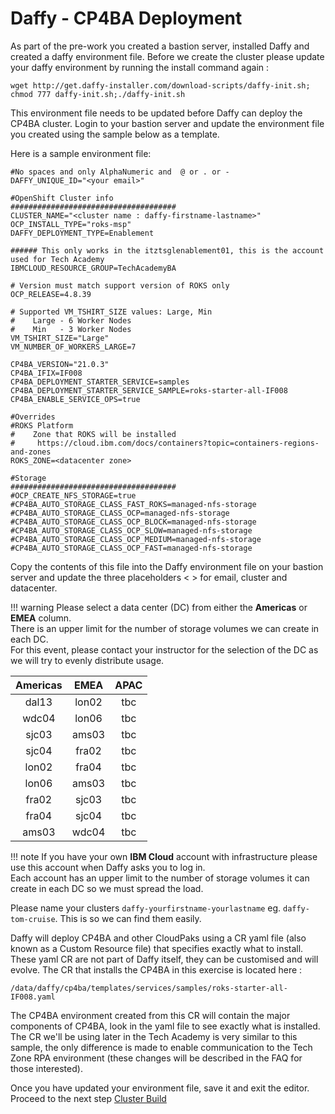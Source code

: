 # Daffy - CP4BA Deployment

As part of the pre-work you created a bastion server, installed Daffy and created a daffy environment file. Before
we create the cluster please update your daffy environment by running the install command again :
```commandline
wget http://get.daffy-installer.com/download-scripts/daffy-init.sh; chmod 777 daffy-init.sh;./daffy-init.sh
```
This environment file needs to be updated before Daffy can deploy the CP4BA cluster. Login to your bastion server and update the environment file you created using the sample below as a template.

Here is a sample environment file:
```
#No spaces and only AlphaNumeric and  @ or . or -
DAFFY_UNIQUE_ID="<your email>"

#OpenShift Cluster info
#####################################
CLUSTER_NAME="<cluster name : daffy-firstname-lastname>"
OCP_INSTALL_TYPE="roks-msp"
DAFFY_DEPLOYMENT_TYPE=Enablement

###### This only works in the itztsglenablement01, this is the account used for Tech Academy
IBMCLOUD_RESOURCE_GROUP=TechAcademyBA

# Version must match support version of ROKS only
OCP_RELEASE=4.8.39

# Supported VM_TSHIRT_SIZE values: Large, Min
#    Large - 6 Worker Nodes
#    Min   - 3 Worker Nodes
VM_TSHIRT_SIZE="Large"
VM_NUMBER_OF_WORKERS_LARGE=7

CP4BA_VERSION="21.0.3"
CP4BA_IFIX=IF008
CP4BA_DEPLOYMENT_STARTER_SERVICE=samples
CP4BA_DEPLOYMENT_STARTER_SERVICE_SAMPLE=roks-starter-all-IF008
CP4BA_ENABLE_SERVICE_OPS=true

#Overrides
#ROKS Platform
#    Zone that ROKS will be installed
#     https://cloud.ibm.com/docs/containers?topic=containers-regions-and-zones
ROKS_ZONE=<datacenter zone>

#Storage
#####################################
#OCP_CREATE_NFS_STORAGE=true
#CP4BA_AUTO_STORAGE_CLASS_FAST_ROKS=managed-nfs-storage
#CP4BA_AUTO_STORAGE_CLASS_OCP=managed-nfs-storage
#CP4BA_AUTO_STORAGE_CLASS_OCP_BLOCK=managed-nfs-storage
#CP4BA_AUTO_STORAGE_CLASS_OCP_SLOW=managed-nfs-storage
#CP4BA_AUTO_STORAGE_CLASS_OCP_MEDIUM=managed-nfs-storage
#CP4BA_AUTO_STORAGE_CLASS_OCP_FAST=managed-nfs-storage
```

Copy the contents of this file into the Daffy environment file on your bastion server and update the three
placeholders < > for email, cluster and datacenter.

!!! warning
    Please select a data center (DC) from either the **Americas** or **EMEA** column.  
    There is an upper limit for the number of storage volumes we can create in each DC.  
    For this event, please contact your instructor for the selection of the DC as we will try to evenly distribute usage.  

| Americas | EMEA | APAC |
|:--:|:----:|:----:|
| dal13 | lon02 | tbc |
| wdc04 | lon06 | tbc |
| sjc03 | ams03 | tbc |
| sjc04 | fra02 | tbc |
| lon02 | fra04 | tbc |
| lon06 | ams03 | tbc |
| fra02 | sjc03 | tbc |
| fra04 | sjc04 | tbc |
| ams03 | wdc04 | tbc |

!!! note
    If you have your own **IBM Cloud** account with infrastructure please use this account when Daffy asks you to log in.  
    Each account has an upper limit to the number of storage volumes it can create in each DC so we must spread the load.


Please name your clusters `daffy-yourfirstname-yourlastname` eg. `daffy-tom-cruise`. This is so we can find them easily.

Daffy will deploy CP4BA and other CloudPaks using a CR yaml file (also known as a Custom Resource file) that
specifies exactly what to install. These yaml CR are not part of Daffy itself, they can be customised and will evolve.
The CR that installs the CP4BA in this exercise is located here :

```commandline
/data/daffy/cp4ba/templates/services/samples/roks-starter-all-IF008.yaml
```

The CP4BA environment created from this CR will contain the major components of CP4BA, look in the yaml file to see
exactly what is installed. The CR we'll be using later in the Tech Academy is very similar to this sample, the only
difference is made to enable communication to the Tech Zone RPA environment (these changes will be described in the FAQ for
those interested).

Once you have updated your environment file, save it and exit the editor. Proceed to the next step [Cluster Build](cluster.md)
